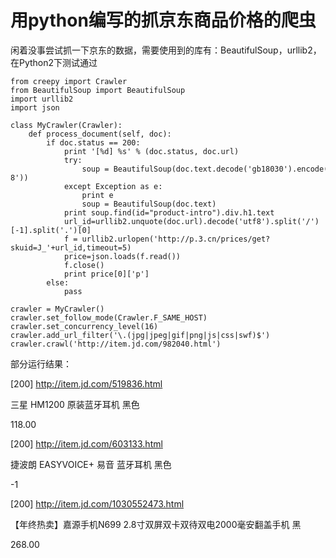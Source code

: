 # 用python编写的抓京东商品价格的爬虫

闲着没事尝试抓一下京东的数据，需要使用到的库有：BeautifulSoup，urllib2，在Python2下测试通过

    
    
    from creepy import Crawler
    from BeautifulSoup import BeautifulSoup
    import urllib2
    import json
    
    class MyCrawler(Crawler):
        def process_document(self, doc):
            if doc.status == 200:
                print '[%d] %s' % (doc.status, doc.url)
                try:
                    soup = BeautifulSoup(doc.text.decode('gb18030').encode('utf-8'))
                except Exception as e:
                    print e
                    soup = BeautifulSoup(doc.text)
                print soup.find(id="product-intro").div.h1.text
                url_id=urllib2.unquote(doc.url).decode('utf8').split('/')[-1].split('.')[0]
                f = urllib2.urlopen('http://p.3.cn/prices/get?skuid=J_'+url_id,timeout=5)
                price=json.loads(f.read())
                f.close()
                print price[0]['p']
            else:
                pass
    
    crawler = MyCrawler()
    crawler.set_follow_mode(Crawler.F_SAME_HOST)
    crawler.set_concurrency_level(16)
    crawler.add_url_filter('\.(jpg|jpeg|gif|png|js|css|swf)$')
    crawler.crawl('http://item.jd.com/982040.html')

  

部分运行结果：  

  

[200] http://item.jd.com/519836.html

三星 HM1200 原装蓝牙耳机 黑色

118.00

[200] http://item.jd.com/603133.html

捷波朗 EASYVOICE+ 易音 蓝牙耳机 黑色

-1

[200] http://item.jd.com/1030552473.html

【年终热卖】嘉源手机N699 2.8寸双屏双卡双待双电2000毫安翻盖手机 黑

268.00

  

